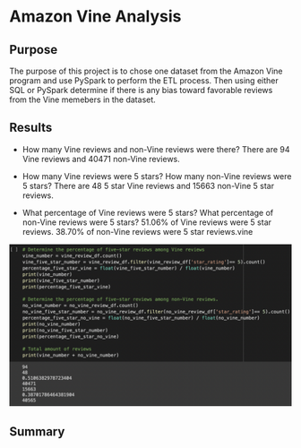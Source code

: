 # Amazon Vine Analysis

## Purpose

The purpose of this project is to chose one dataset from the Amazon Vine program and use PySpark to perform the ETL process. Then using either SQL or PySpark determine if there is any bias toward favorable reviews from the Vine memebers in the dataset. 

## Results

- How many Vine reviews and non-Vine reviews were there?
  There are 94 Vine reviews and 40471 non-Vine reviews.

- How many Vine reviews were 5 stars? How many non-Vine reviews were 5 stars?
  There are 48 5 star Vine reviews and 15663 non-Vine 5 star reviews.

- What percentage of Vine reviews were 5 stars? What percentage of non-Vine reviews were 5 stars?
  51.06% of Vine reviews were 5 star reviews. 38.70% of non-Vine reviews were 5 star reviews.vine  

![](/vine_non_vine_reviews.png)



## Summary
